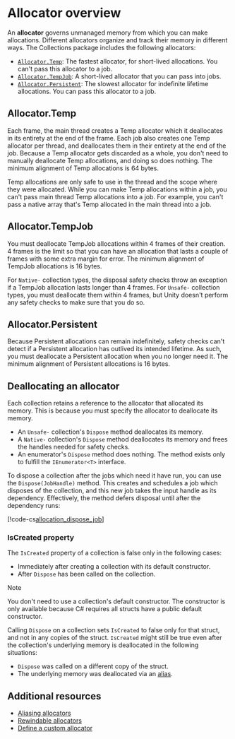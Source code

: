 # Allocator overview

An **allocator** governs unmanaged memory from which you can make allocations. Different allocators organize and track their memory in different ways. The Collections package includes the following allocators:

* [`Allocator.Temp`](#allocatortemp): The fastest allocator, for short-lived allocations. You can't pass this allocator to a job.
* [`Allocator.TempJob`](#allocatortempjob): A short-lived allocator that you can pass into jobs.
* [`Allocator.Persistent`](#allocatorpersistent): The slowest allocator for indefinite lifetime allocations. You can pass this allocator to a job.

## Allocator.Temp

Each frame, the main thread creates a Temp allocator which it deallocates in its entirety at the end of the frame. Each job also creates one Temp allocator per thread, and deallocates them in their entirety at the end of the job. Because a Temp allocator gets discarded as a whole, you don't need to manually deallocate Temp allocations, and doing so does nothing. The minimum alignment of Temp allocations is 64 bytes.

Temp allocations are only safe to use in the thread and the scope where they were allocated. While you can make Temp allocations within a job, you can't pass main thread Temp allocations into a job. For example, you can't pass a native array that's Temp allocated in the main thread into a job.

## Allocator.TempJob

You must deallocate TempJob allocations within 4 frames of their creation. 4 frames is the limit so that you can have an allocation that lasts a couple of frames with some extra margin for error. The minimum alignment of TempJob allocations is 16 bytes.

For `Native-` collection types, the disposal safety checks throw an exception if a TempJob allocation lasts longer than 4 frames. For `Unsafe-` collection types, you must deallocate them within 4 frames, but Unity doesn't perform any safety checks to make sure that you do so.
   
## Allocator.Persistent

Because Persistent allocations can remain indefinitely, safety checks can't detect if a Persistent allocation has outlived its intended lifetime. As such, you must deallocate a Persistent allocation when you no longer need it. The minimum alignment of Persistent allocations is 16 bytes.

## Deallocating an allocator

Each collection retains a reference to the allocator that allocated its memory. This is because you must specify the allocator to deallocate its memory.

* An `Unsafe-` collection's `Dispose` method deallocates its memory.
* A `Native-` collection's `Dispose` method deallocates its memory and frees the handles needed for safety checks. 
* An enumerator's `Dispose` method does nothing. The method exists only to fulfill the `IEnumerator<T>` interface.

To dispose a collection after the jobs which need it have run, you can use the `Dispose(JobHandle)` method. This creates and schedules a job which disposes of the collection, and this new job takes the input handle as its dependency. Effectively, the method defers disposal until after the dependency runs:

[!code-cs[allocation_dispose_job](../DocCodeSamples.Tests/CollectionsAllocationExamples.cs#allocation_dispose_job)]

### IsCreated property

The `IsCreated` property of a collection is false only in the following cases:

* Immediately after creating a collection with its default constructor.
* After `Dispose` has been called on the collection.

>[!NOTE]
>You don't need to use a collection's default constructor. The constructor is only available because C# requires all structs have a public default constructor.

Calling `Dispose` on a collection sets `IsCreated` to false only for that struct, and not in any copies of the struct. `IsCreated` might still be true even after the collection's underlying memory is deallocated in the following situations:

* `Dispose` was called on a different copy of the struct.
* The underlying memory was deallocated via an [alias](allocator-aliasing.md).

## Additional resources

* [Aliasing allocators](allocator-aliasing.md)
* [Rewindable allocators](allocator-rewindable.md)
* [Define a custom allocator](allocator-custom-define.md)